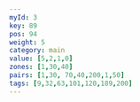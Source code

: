 ```yaml
---
myId: 3
key: 89
pos: 94
weight: 5
category: main
value: [5,2,1,0]
zones: [1,30,40]
pairs: [1,30, 70,40,200,1,50]
tags: [9,32,63,101,120,189,200]
---
```

